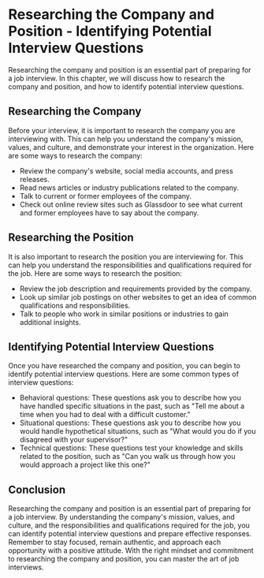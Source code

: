 Researching the Company and Position - Identifying Potential Interview Questions
===========================================================================================

Researching the company and position is an essential part of preparing for a job interview. In this chapter, we will discuss how to research the company and position, and how to identify potential interview questions.

Researching the Company
-----------------------

Before your interview, it is important to research the company you are interviewing with. This can help you understand the company's mission, values, and culture, and demonstrate your interest in the organization. Here are some ways to research the company:

* Review the company's website, social media accounts, and press releases.
* Read news articles or industry publications related to the company.
* Talk to current or former employees of the company.
* Check out online review sites such as Glassdoor to see what current and former employees have to say about the company.

Researching the Position
------------------------

It is also important to research the position you are interviewing for. This can help you understand the responsibilities and qualifications required for the job. Here are some ways to research the position:

* Review the job description and requirements provided by the company.
* Look up similar job postings on other websites to get an idea of common qualifications and responsibilities.
* Talk to people who work in similar positions or industries to gain additional insights.

Identifying Potential Interview Questions
-----------------------------------------

Once you have researched the company and position, you can begin to identify potential interview questions. Here are some common types of interview questions:

* Behavioral questions: These questions ask you to describe how you have handled specific situations in the past, such as "Tell me about a time when you had to deal with a difficult customer."
* Situational questions: These questions ask you to describe how you would handle hypothetical situations, such as "What would you do if you disagreed with your supervisor?"
* Technical questions: These questions test your knowledge and skills related to the position, such as "Can you walk us through how you would approach a project like this one?"

Conclusion
----------

Researching the company and position is an essential part of preparing for a job interview. By understanding the company's mission, values, and culture, and the responsibilities and qualifications required for the job, you can identify potential interview questions and prepare effective responses. Remember to stay focused, remain authentic, and approach each opportunity with a positive attitude. With the right mindset and commitment to researching the company and position, you can master the art of job interviews.
